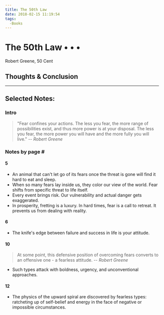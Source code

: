 ```yaml
---
title: The 50th Law
date: 2018-02-15 11:19:54
tags:
  -Books
---
```

# The 50th Law • • •
Robert Greene, 50 Cent

## Thoughts & Conclusion

***

## Selected Notes:

### Intro
> "Fear confines your actions. The less you fear, the more range of possibilities exist, and thus more power is at your disposal. The less you fear, the more power you will have and the more fully you will live."
-- <cite>Robert Greene</cite>

### Notes by page  \# #

#### 5
- An animal that can't let go of its fears once the threat is gone will find it hard to eat and sleep.
- When so many fears lay inside us, they color our view of the world. Fear shifts from specific threat to life itself.
- Every event brings risk. Our vulnerability and actual danger gets exaggerated.
- In prosperity, fretting is a luxury. In hard times, fear is a call to retreat. It prevents us from dealing with reality.

#### 6
- The knife's edge between failure and success in life is your attitude.

#### 10
>At some point, this defensive position of overcoming fears converts to an offensive one - a fearless attitude.
-- <cite>Robert Greene</cite>

- Such types attack with boldness, urgency, and unconventional approaches.

#### 12
- The physics of the upward spiral are discovered by fearless types: ratcheting up of self-belief and energy in the face of negative or impossible circumstances.
